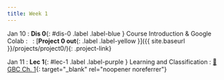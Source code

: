 ```yaml
---
title: Week 1
---
```


Jan 10
: **Dis 0**{: #dis-0 .label .label-blue } Course Introduction & Google Colab
  : &nbsp;
: [**Project 0 out**{: .label .label-yellow }]({{ site.baseurl }}/projects/project0/){: .project-link}

Jan 11
: **Lec 1**{: #lec-1 .label .label-purple } Learning and Classification
  : [📖 GBC Ch. 1](https://www.deeplearningbook.org/contents/intro.html){: target="_blank" rel="noopener noreferrer"}




